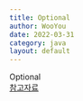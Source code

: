 ```yaml
---
title: Optional
author: WooYou
date: 2022-03-31
category: java
layout: default
---
```

Optional   
[참고자료](https://futurecreator.github.io/2018/08/14/java-8-optional/)